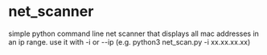 # net_scanner

simple python command line net scanner that displays all mac addresses in an ip range. use it with -i or --ip (e.g. python3 net_scan.py -i xx.xx.xx.xx)
